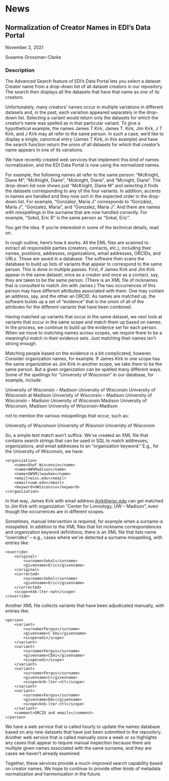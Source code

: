 # News

## Normalization of Creator Names in EDI’s Data Portal

November 2, 2021

Susanne Grossman-Clarke

### Description

The Advanced Search feature of EDI’s Data Portal lets you select a dataset Creator name from a drop-down list of all dataset creators in our repository. The search then displays all the datasets that have that name as one of its creators.

Unfortunately, many creators’ names occur in multiple variations in different datasets and, in the past, each variation appeared separately in the drop-down list. Selecting a variant would return only the datasets for which the creator’s name was spelled as in that particular variant. To give a hypothetical example, the names James T Kirk, James T. Kirk, Jim Kirk, J T Kirk, and J Kirk may all refer to the same person. In such a case, we’d like to display a single, canonical entry (James T Kirk, in this example) and have the search function return the union of all datasets for which that creator’s name appears in one of its variations.

We have recently created web services that implement this kind of names normalization, and the EDI Data Portal is now using the normalized names.

For example, the following names all refer to the same person: “McKnight, Diane M”, “McKnight, Diane”, “Mcknight, Diane”, and “Mcnight, Diane”. The drop-down list now shows just “McKnight, Diane M” and selecting it finds the datasets corresponding to any of the four variants. In addition, accents in names are handled and they now sort in the expected order in the drop-down list. For example, “González, Maria J” corresponds to “González, María J”, “Gonzalez, Maria”, and “Gonzalez, Maria J”. And there are names with misspellings in the surname that are now handled correctly. For example, “Sokol, Eric R” is the same person as “Sokal, Eric”.

You get the idea. If you’re interested in some of the technical details, read on.

In rough outline, here’s how it works. All the EML files are scanned to extract all responsible parties (creators, contacts, etc.), including their names, positions, addresses, organizations, email addresses, ORCIDs, and URLs. These are saved in a database. The software then scans the database to build up lists of variants that appear to correspond to the same person. This is done in multiple passes. First, if James Kirk and Jim Kirk appear in the same dataset, once as a creator and once as a contact, say, they are taken to be the same person. (There is an XML file of nicknames that is consulted to match Jim with James.) The two occurrences of this person may have different attributes associated with them. One may contain an address, say, and the other an ORCID. As names are matched up, the software builds up a set of “evidence” that is the union of all of the attributes for the different variants that have been combined.

Having matched up variants that occur in the same dataset, we next look at variants that occur in the same scope and match them up based on names. In the process, we continue to build up the evidence set for each person. When we move to matching names across scopes, we require there to be a meaningful match in their evidence sets. Just matching their names isn’t strong enough.

Matching people based on the evidence is a bit complicated, however. Consider organization names, for example. If James Kirk in one scope has the same organization as Jim Kirk in another scope, we take them to be the same person. But a given organization can be spelled many different ways. Some of the spellings for “University of Wisconsin” in our database, for example, include:

University of Wisconsin – Madison
University of Wisconsin
University of Wisconsin at Madison
University of Wisconsin – Madison
University of Wisconsin – Madison
University of Wisconsin Madison
University of Wisconsin, Madison
University of Wisconsin-Madison

not to mention the various misspellings that occur, such as:

University of Wisconson
University of Wisonsin
Univeristy of Wisconsin

So, a simple text match won’t suffice. We’ve created an XML file that contains search strings that can be used in SQL to match addresses, organizations, and email addresses to an “organization keyword.” E.g., for the University of Wisconsin, we have:

```
<organization>
    <name>U%of Wisconsin</name>
    <name>UW%Madison</name>
    <name>UW%Milwaukee</name>
    <email>wisc.edu</email>
    <email>uwm.edu</email>
    <keyword>UWisconsin</keyword>
</organization>
```

In that way, James Kirk with email address jkirk@wisc.edu can get matched to Jim Kirk with organization “Center for Limnology, UW – Madison”, even though the occurrences are in different scopes.

Sometimes, manual intervention is required, for example when a surname is misspelled. In addition to the XML files that list nickname correspondences and organization keyword definitions, there is an XML file that lists name “overrides” – e.g., cases where we’ve detected a surname misspelling, with entries like:

```
<override>
    <original>
        <surname>Sokal</surname>
        <givenname>Eric</givenname>
    </original>
    <corrected>
        <surname>Sokol</surname>
        <givenname>Eric</givenname>
    </corrected>
    <scope>knb-lter-nwt</scope>
</override>
```

Another XML file collects variants that have been adjudicated manually, with entries like:

```
<person>
    <variant>
        <surname>Fergus</surname>
        <givenname>C Emi</givenname>
        <scope>edi</scope>
    </variant>
    <variant>
        <surname>Fergus</surname>
        <givenname>CEmi</givenname>
        <scope>edi</scope>
    </variant>
    <variant>
        <surname>Fergus</surname>
        <givenname>C</givenname>
        <scope>knb-lter-ntl</scope>
    </variant>
    <variant>
        <surname>Fergus</surname>
        <givenname>Emi</givenname>
        <scope>knb-lter-ntl</scope>
    </variant>
    <comment>ORCID and emails</comment>
</person>
```

We have a web service that is called hourly to update the names database based on any new datasets that have just been submitted to the repository. Another web service that is called manually once a week or so highlights any cases that appear to require manual inspection because there are multiple given names associated with the same surname, and they are cases we haven’t already examined.

Together, these services provide a much-improved search capability based on creator names. We hope to continue to provide other kinds of metadata normalization and harmonization in the future.

<!-- EDI repository, News, Technical -->

